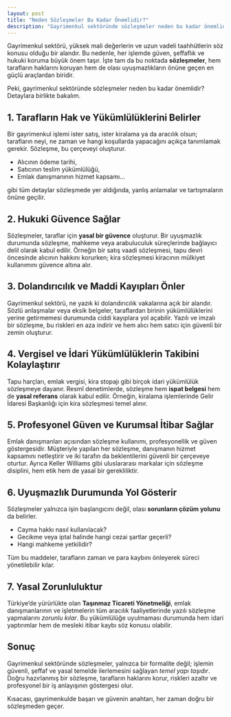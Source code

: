 ```yaml
---
layout: post
title: "Neden Sözleşmeler Bu Kadar Önemlidir?"
description: "Gayrimenkul sektöründe sözleşmeler neden bu kadar önemlidir? Hak, yükümlülük ve hukuki güvence açısından sözleşmelerin rolünü keşfedin."
---
```


Gayrimenkul sektörü, yüksek mali değerlerin ve uzun vadeli taahhütlerin söz konusu olduğu bir alandır. Bu nedenle, her işlemde güven, şeffaflık ve hukuki koruma büyük önem taşır. İşte tam da bu noktada **sözleşmeler**, hem tarafların haklarını koruyan hem de olası uyuşmazlıkların önüne geçen en güçlü araçlardan biridir.

Peki, gayrimenkul sektöründe sözleşmeler neden bu kadar önemlidir? Detaylara birlikte bakalım.

## 1. Tarafların Hak ve Yükümlülüklerini Belirler

Bir gayrimenkul işlemi ister satış, ister kiralama ya da aracılık olsun; tarafların neyi, ne zaman ve hangi koşullarda yapacağını açıkça tanımlamak gerekir. Sözleşme, bu çerçeveyi oluşturur.

- Alıcının ödeme tarihi,
- Satıcının teslim yükümlülüğü,
- Emlak danışmanının hizmet kapsamı...

gibi tüm detaylar sözleşmede yer aldığında, yanlış anlamalar ve tartışmaların önüne geçilir.

## 2. Hukuki Güvence Sağlar

Sözleşmeler, taraflar için **yasal bir güvence** oluşturur. Bir uyuşmazlık durumunda sözleşme, mahkeme veya arabuluculuk süreçlerinde bağlayıcı delil olarak kabul edilir. Örneğin bir satış vaadi sözleşmesi, tapu devri öncesinde alıcının hakkını korurken; kira sözleşmesi kiracının mülkiyet kullanımını güvence altına alır.

## 3. Dolandırıcılık ve Maddi Kayıpları Önler

Gayrimenkul sektörü, ne yazık ki dolandırıcılık vakalarına açık bir alandır. Sözlü anlaşmalar veya eksik belgeler, taraflardan birinin yükümlülüklerini yerine getirmemesi durumunda ciddi kayıplara yol açabilir. Yazılı ve imzalı bir sözleşme, bu riskleri en aza indirir ve hem alıcı hem satıcı için güvenli bir zemin oluşturur.

## 4. Vergisel ve İdari Yükümlülüklerin Takibini Kolaylaştırır

Tapu harçları, emlak vergisi, kira stopajı gibi birçok idari yükümlülük sözleşmeye dayanır. Resmî denetimlerde, sözleşme hem **ispat belgesi** hem de **yasal referans** olarak kabul edilir. Örneğin, kiralama işlemlerinde Gelir İdaresi Başkanlığı için kira sözleşmesi temel alınır.

## 5. Profesyonel Güven ve Kurumsal İtibar Sağlar

Emlak danışmanları açısından sözleşme kullanımı, profesyonellik ve güven göstergesidir. Müşteriyle yapılan her sözleşme, danışmanın hizmet kapsamını netleştirir ve iki tarafın da beklentilerini güvenli bir çerçeveye oturtur. Ayrıca Keller Williams gibi uluslararası markalar için sözleşme disiplini, hem etik hem de yasal bir gerekliliktir.

## 6. Uyuşmazlık Durumunda Yol Gösterir

Sözleşmeler yalnızca işin başlangıcını değil, olası **sorunların çözüm yolunu** da belirler.

- Cayma hakkı nasıl kullanılacak?
- Gecikme veya iptal halinde hangi cezai şartlar geçerli?
- Hangi mahkeme yetkilidir?

Tüm bu maddeler, tarafların zaman ve para kaybını önleyerek süreci yönetilebilir kılar.

## 7. Yasal Zorunluluktur

Türkiye’de yürürlükte olan **Taşınmaz Ticareti Yönetmeliği**, emlak danışmanlarının ve işletmelerin tüm aracılık faaliyetlerinde yazılı sözleşme yapmalarını *zorunlu kılar*. Bu yükümlülüğe uyulmaması durumunda hem idari yaptırımlar hem de mesleki itibar kaybı söz konusu olabilir.

## Sonuç

Gayrimenkul sektöründe sözleşmeler, yalnızca bir formalite değil; işlemin güvenli, şeffaf ve yasal temelde ilerlemesini sağlayan *temel yapı taşıdır*. Doğru hazırlanmış bir sözleşme, tarafların haklarını korur, riskleri azaltır ve profesyonel bir iş anlayışının göstergesi olur.

Kısacası, gayrimenkulde başarı ve güvenin anahtarı, her zaman doğru bir sözleşmeden geçer.